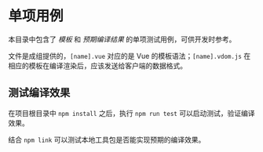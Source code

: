 # 单项用例

本目录中包含了 *模板* 和 *预期编译结果* 的单项测试用例，可供开发时参考。

文件是成组提供的，`[name].vue` 对应的是 Vue 的模板语法；`[name].vdom.js` 在相应的模板在编译渲染后，应该发送给客户端的数据格式。

## 测试编译效果

在项目根目录中 `npm install` 之后，执行 `npm run test` 可以启动测试，验证编译效果。

结合 `npm link` 可以测试本地工具包是否能实现预期的编译效果。
